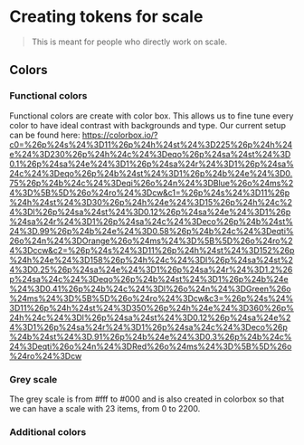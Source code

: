 # Creating tokens for scale
> This is meant for people who directly work on scale. 

## Colors
### Functional colors
Functional colors are create with color box. This allows us to fine tune every color to have ideal contrast with backgrounds and type.
Our current setup can be found here: https://colorbox.io/?c0=%26p%24s%24%3D11%26p%24h%24st%24%3D225%26p%24h%24e%24%3D230%26p%24h%24c%24%3Deqo%26p%24sa%24st%24%3D0.1%26p%24sa%24e%24%3D1%26p%24sa%24r%24%3D1%26p%24sa%24c%24%3Deqo%26p%24b%24st%24%3D1%26p%24b%24e%24%3D0.75%26p%24b%24c%24%3Deqi%26o%24n%24%3DBlue%26o%24ms%24%3D%5B%5D%26o%24ro%24%3Dcw&c1=%26p%24s%24%3D11%26p%24h%24st%24%3D30%26p%24h%24e%24%3D15%26p%24h%24c%24%3Dl%26p%24sa%24st%24%3D0.12%26p%24sa%24e%24%3D1%26p%24sa%24r%24%3D1%26p%24sa%24c%24%3Deco%26p%24b%24st%24%3D.99%26p%24b%24e%24%3D0.58%26p%24b%24c%24%3Deqti%26o%24n%24%3DOrange%26o%24ms%24%3D%5B%5D%26o%24ro%24%3Dccw&c2=%26p%24s%24%3D11%26p%24h%24st%24%3D152%26p%24h%24e%24%3D158%26p%24h%24c%24%3Dl%26p%24sa%24st%24%3D0.25%26p%24sa%24e%24%3D1%26p%24sa%24r%24%3D1.2%26p%24sa%24c%24%3Deqo%26p%24b%24st%24%3D1%26p%24b%24e%24%3D0.41%26p%24b%24c%24%3Dl%26o%24n%24%3DGreen%26o%24ms%24%3D%5B%5D%26o%24ro%24%3Dcw&c3=%26p%24s%24%3D11%26p%24h%24st%24%3D350%26p%24h%24e%24%3D360%26p%24h%24c%24%3Dl%26p%24sa%24st%24%3D0.12%26p%24sa%24e%24%3D1%26p%24sa%24r%24%3D1%26p%24sa%24c%24%3Deco%26p%24b%24st%24%3D.91%26p%24b%24e%24%3D0.3%26p%24b%24c%24%3Deqti%26o%24n%24%3DRed%26o%24ms%24%3D%5B%5D%26o%24ro%24%3Dcw

### Grey scale
The grey scale is from #fff to #000 and is also created in colorbox so that we can have a scale with 23 items, from 0 to 2200.

### Additional colors
